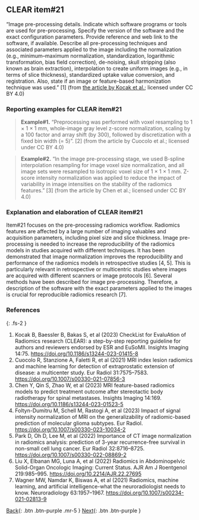 ## CLEAR item#21


“Image pre-processing details. Indicate which software programs or tools are used for pre-processing. Specify the version of the software and the exact configuration parameters. Provide reference and web link to the software, if available. Describe all pre-processing techniques and associated parameters applied to the image including the normalization (e.g., minimum–maximum normalization, standardization, logarithmic transformation, bias field correction), de-noising, skull stripping (also known as brain extraction), interpolation to create uniform images (e.g., in terms of slice thickness), standardized uptake value conversion, and registration. Also, state if an image or feature-based harmonization technique was used.” [1] (from [the article by Kocak et al.](https://insightsimaging.springeropen.com/articles/10.1186/s13244-023-01415-8); licensed under CC BY 4.0)


### Reporting examples for CLEAR item#21

> **Example#1.** “Preprocessing was performed with voxel resampling to 1 × 1 × 1 mm, whole-image gray level z-score normalization, scaling by a 100 factor and array shift (by 300), followed by discretization with a fixed bin width (= 5)”. [2] (from the article by Cuocolo et al.; licensed under CC BY 4.0)

> **Example#2.** “In the image pre-processing stage, we used B-spline interpolation resampling for image voxel size normalization, and all image sets were resampled to isotropic voxel size of 1 × 1 × 1 mm. Z-score intensity normalization was applied to reduce the impact of variability in image intensities on the stability of the radiomics features.” [3] (from the article by Chen et al.; licensed under CC BY 4.0)

### Explanation and elaboration of CLEAR item#21

Item#21 focuses on the pre-processing radiomics workflow. Radiomics features are affected by a large number of imaging valuables and acquisition parameters, including pixel size and slice thickness. Image pre-processing is needed to increase the reproducibility of the radiomics models in studies acquired with different techniques. It has been demonstrated that image normalization improves the reproducibility and performance of the radiomics models in retrospective studies [4, 5]. This is particularly relevant in retrospective or multicentric studies where images are acquired with different scanners or image protocols [6]. Several methods have been described for image pre-processing. Therefore, a description of the software with the exact parameters applied to the images is crucial for reproducible radiomics research [7]. 
### References

{: .fs-2 }

1. 	Kocak B, Baessler B, Bakas S, et al (2023) CheckList for EvaluAtion of Radiomics research (CLEAR): a step-by-step reporting guideline for authors and reviewers endorsed by ESR and EuSoMII. Insights Imaging 14:75. https://doi.org/10.1186/s13244-023-01415-8
2. 	Cuocolo R, Stanzione A, Faletti R, et al (2021) MRI index lesion radiomics and machine learning for detection of extraprostatic extension of disease: a multicenter study. Eur Radiol 31:7575–7583. https://doi.org/10.1007/s00330-021-07856-3
3. 	Chen Y, Qin S, Zhao W, et al (2023) MRI feature-based radiomics models to predict treatment outcome after stereotactic body radiotherapy for spinal metastases. Insights Imaging 14:169. https://doi.org/10.1186/s13244-023-01523-5
4. 	Foltyn-Dumitru M, Schell M, Rastogi A, et al (2023) Impact of signal intensity normalization of MRI on the generalizability of radiomic-based prediction of molecular glioma subtypes. Eur Radiol. https://doi.org/10.1007/s00330-023-10034-2
5. 	Park D, Oh D, Lee M, et al (2022) Importance of CT image normalization in radiomics analysis: prediction of 3-year recurrence-free survival in non-small cell lung cancer. Eur Radiol 32:8716–8725. https://doi.org/10.1007/s00330-022-08869-2
6. 	Liu X, Elbanan MG, Luna A, et al (2022) Radiomics in Abdominopelvic Solid-Organ Oncologic Imaging: Current Status. AJR Am J Roentgenol 219:985–995. https://doi.org/10.2214/AJR.22.27695
7. 	Wagner MW, Namdar K, Biswas A, et al (2021) Radiomics, machine learning, and artificial intelligence-what the neuroradiologist needs to know. Neuroradiology 63:1957–1967. https://doi.org/10.1007/s00234-021-02813-9

[Back](https://radiomic.github.io/CLEAR-E3/docs/Item2.html){: .btn .btn-purple .mr-5 }
[Next](https://radiomic.github.io/CLEAR-E3/docs/Item4.html){: .btn .btn-purple   }
